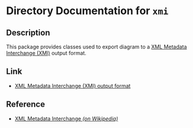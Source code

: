 # Directory Documentation for `xmi`

## Description
This package provides classes used to export diagram to a [XML Metadata Interchange (XMI)](https://plantuml.com/xmi) output format.

## Link
- [XML Metadata Interchange (XMI) output format](https://plantuml.com/xmi)

## Reference
- [XML Metadata Interchange _(on Wikipedia)_](https://en.wikipedia.org/wiki/XML_Metadata_Interchange)

